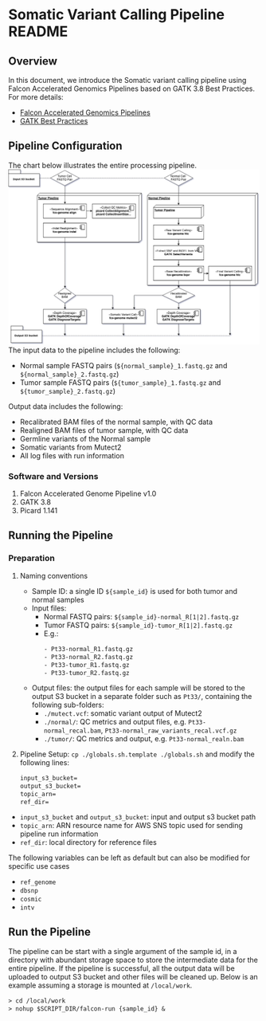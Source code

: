 # Somatic Variant Calling Pipeline README

## Overview
In this document, we introduce the Somatic variant calling pipeline using Falcon Accelerated Genomics Pipelines based on GATK 3.8 Best Practices.
For more details:
- [Falcon Accelerated Genomics Pipelines](https://github.com/falconcomputing/falcon-genome)
- [GATK Best Practices](https://software.broadinstitute.org/gatk/best-practices/workflow?id=11146)

## Pipeline Configuration
The chart below illustrates the entire processing pipeline.
![Pipeline Flowchart](flowchart.png "Flowchart of Neoantigen Somatic Pipeline")
The input data to the pipeline includes the following:
- Normal sample FASTQ pairs (`${normal_sample}_1.fastq.gz` and `${normal_sample}_2.fastq.gz`)
- Tumor sample FASTQ pairs (`${tumor_sample}_1.fastq.gz` and `${tumor_sample}_2.fastq.gz`)

Output data includes the following:
- Recalibrated BAM files of the normal sample, with QC data
- Realigned BAM files of tumor sample, with QC data
- Germline variants of the Normal sample
- Somatic variants from Mutect2
- All log files with run information

### Software and Versions
1. Falcon Accelerated Genome Pipeline v1.0
1. GATK 3.8
1. Picard 1.141

## Running the Pipeline

### Preparation
1. Naming conventions
    - Sample ID: a single ID `${sample_id}` is used for both tumor and normal samples
    - Input files:
        - Normal FASTQ pairs: `${sample_id}-normal_R[1|2].fastq.gz`
        - Tumor FASTQ pairs: `${sample_id}-tumor_R[1|2].fastq.gz`
        - E.g.:
            ```
            - Pt33-normal_R1.fastq.gz
            - Pt33-normal_R2.fastq.gz
            - Pt33-tumor_R1.fastq.gz
            - Pt33-tumor_R2.fastq.gz
            ```
    - Output files: the output files for each sample will be stored to the output S3 bucket in a separate folder such as `Pt33/`, containing the following sub-folders:
        - `./mutect.vcf`: somatic variant output of Mutect2
        - `./normal/`: QC metrics and output files, e.g. `Pt33-normal_recal.bam`, `Pt33-normal_raw_variants_recal.vcf.gz`
        - `./tumor/`: QC metrics and output, e.g. `Pt33-normal_realn.bam`

1. Pipeline Setup: `cp ./globals.sh.template ./globals.sh` and modify the following lines:
    ```
    input_s3_bucket=
    output_s3_bucket=
    topic_arn=
    ref_dir=
    ```
  - `input_s3_bucket` and `output_s3_bucket`: input and output s3 bucket path
  - `topic_arn`: ARN resource name for AWS SNS topic used for sending pipeline run information
  - `ref_dir`: local directory for reference files

  The following variables can be left as default but can also be modified for specific use cases
  - `ref_genome`
  - `dbsnp`
  - `cosmic`
  - `intv`

## Run the Pipeline
The pipeline can be start with a single argument of the sample id, in a directory with abundant storage space to store the intermediate data for the entire pipeline. If the pipeline is successful, all the output data will be uploaded to output S3 bucket and other files will be cleaned up. Below is an example assuming a storage is mounted at `/local/work`.
```
> cd /local/work
> nohup $SCRIPT_DIR/falcon-run {sample_id} &
```
